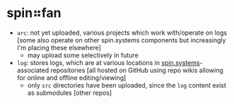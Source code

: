 # spin⠶fan

- `arc`: not yet uploaded, various projects which work with/operate on logs [some also operate on other spin.systems components but increasingly I'm placing these elsewhere]
  - may upload some selectively in future
- `log`: stores logs, which are at various locations in [spin.systems](http://spin.systems)-associated repositories [all hosted on GitHub using repo wikis allowing for online and offline editing/viewing]
  - only `src` directories have been uploaded, since the `log` content
    exist as submodules [other repos]
